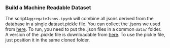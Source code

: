 ### Build a Machine Readable Dataset

The script`AggregateJsons.ipynb` will combine all jsons derived from the database in a single dataset.pickle file. You can collect the .jsons we used from [here](https://drive.google.com/drive/folders/1U9jZIhS-yyoqfPea4rG1kcnc37bNk3vK?usp=sharing). To run, you need to put the .json files in a common `data/` folder. A version of the .pickle file is downloadable from [here](https://drive.google.com/file/d/1EQ8Ci3zzLZf9vpKz0tHt5o7moI4gtWrZ/view?usp=sharing). To use the pickle file, just position it in the same cloned folder.
